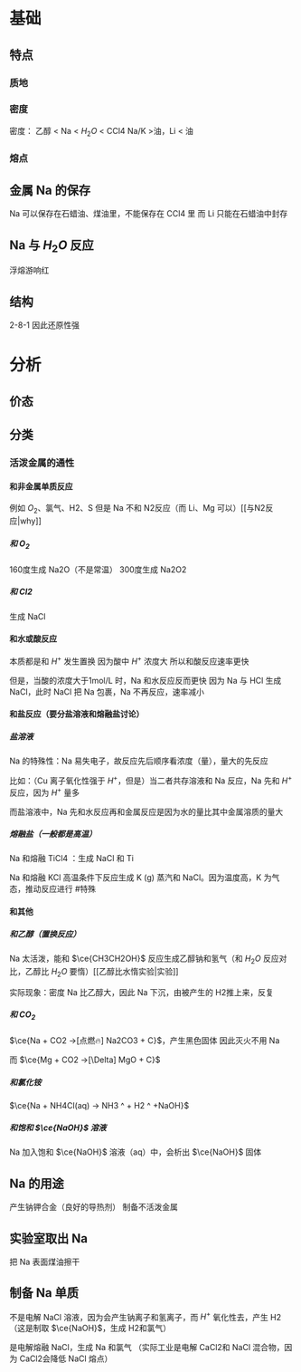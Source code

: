 # 基础
## 特点
### 质地
### 密度
密度：
乙醇 < Na < $H_2O$ < CCl4
Na/K >油，Li < 油
### 熔点
## 金属 Na 的保存
Na 可以保存在石蜡油、煤油里，不能保存在 CCl4 里
而 Li 只能在石蜡油中封存
## Na 与 $H_2O$ 反应
浮熔游响红
## 结构
2-8-1
因此还原性强
# 分析
## 价态
## 分类
### 活泼金属的通性
#### 和非金属单质反应
例如 $O_2$、氯气、H2、S
但是 Na 不和 N2反应（而 Li、Mg 可以）[[与N2反应|why]]
##### 和 $O_2$
160度生成 Na2O（不是常温）
300度生成 Na2O2
##### 和 Cl2
生成 NaCl
#### 和水或酸反应
本质都是和 $H^+$ 发生置换
因为酸中 $H^+$ 浓度大
所以和酸反应速率更快

但是，当酸的浓度大于1mol/L 时，Na 和水反应反而更快
因为 Na 与 HCl 生成 NaCl，此时 NaCl 把 Na 包裹，Na 不再反应，速率减小
#### 和盐反应（要分盐溶液和熔融盐讨论）
##### 盐溶液
Na 的特殊性：Na 易失电子，故反应先后顺序看浓度（量），量大的先反应

比如：（Cu 离子氧化性强于 $H^+$，但是）当二者共存溶液和 Na 反应，Na 先和 $H^+$ 反应，因为 $H^+$ 量多

而盐溶液中，Na 先和水反应再和金属反应是因为水的量比其中金属溶质的量大
##### 熔融盐（一般都是高温）
Na 和熔融 TiCl4 ：生成 NaCl 和 Ti

Na 和熔融 KCl 高温条件下反应生成 K (g) 蒸汽和 NaCl。因为温度高，K 为气态，推动反应进行 #特殊
#### 和其他
##### 和乙醇（置换反应）
Na 太活泼，能和 $\ce{CH3CH2OH}$ 反应生成乙醇钠和氢气（和 $H_2O$ 反应对比，乙醇比 $H_2O$ 要惰）[[乙醇比水惰实验|实验]]

实际现象：密度 Na 比乙醇大，因此 Na 下沉，由被产生的 H2推上来，反复
##### 和 $CO_2$
$\ce{Na + CO2 ->[点燃🔥] Na2CO3 + C}$，产生黑色固体
因此灭火不用 Na

而 $\ce{Mg + CO2 ->[\Delta] MgO + C}$
##### 和氯化铵
$\ce{Na + NH4Cl(aq) -> NH3 ^ + H2 ^ +NaOH}$
##### 和饱和 $\ce{NaOH}$ 溶液
Na 加入饱和 $\ce{NaOH}$ 溶液（aq）中，会析出 $\ce{NaOH}$ 固体
## Na 的用途
产生钠钾合金（良好的导热剂）
制备不活泼金属
## 实验室取出 Na
把 Na 表面煤油擦干
## 制备 Na 单质
不是电解 NaCl 溶液，因为会产生钠离子和氢离子，而 $H^+$ 氧化性去，产生 H2（这是制取 $\ce{NaOH}$，生成 H2和氯气）

是电解熔融 NaCl，生成 Na 和氯气
（实际工业是电解 CaCl2和 NaCl 混合物，因为 CaCl2会降低 NaCl 熔点）


